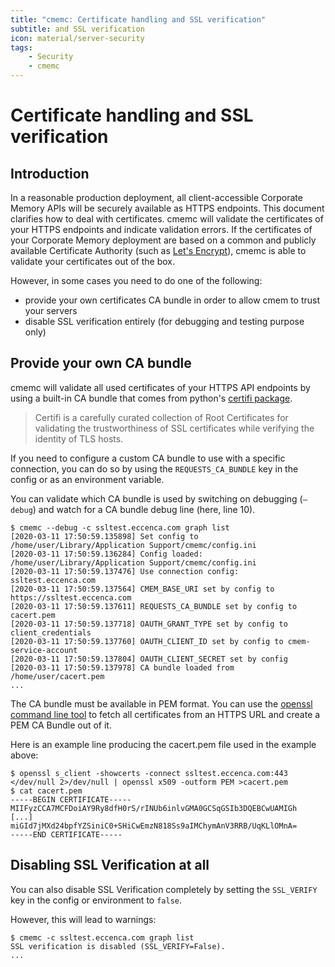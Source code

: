 ```yaml
---
title: "cmemc: Certificate handling and SSL verification"
subtitle: and SSL verification
icon: material/server-security
tags:
    - Security
    - cmemc
---
```

# Certificate handling and SSL verification

## Introduction

In a reasonable production deployment, all client-accessible Corporate Memory APIs will be securely available as HTTPS endpoints.
This document clarifies how to deal with certificates.
cmemc will validate the certificates of your HTTPS endpoints and indicate validation errors.
If the certificates of your Corporate Memory deployment are based on a common and publicly available Certificate Authority (such as [Let's Encrypt](https://letsencrypt.org/)), cmemc is able to validate your certificates out of the box.

However, in some cases you need to do one of the following:

- provide your own certificates CA bundle in order to allow cmem to trust your servers
- disable SSL verification entirely (for debugging and testing purpose only)

## Provide your own CA bundle

cmemc will validate all used certificates of your HTTPS API endpoints by using a built-in CA bundle that comes from python's [certifi package](https://pypi.org/project/certifi/).

> Certifi is a carefully curated collection of Root Certificates for validating the trustworthiness of SSL certificates while verifying the identity of TLS hosts.

If you need to configure a custom CA bundle to use with a specific connection, you can do so by using the `REQUESTS_CA_BUNDLE` key in the config or as an environment variable.

You can validate which CA bundle is used by switching on debugging (`–debug`) and watch for a CA bundle debug line (here, line 10).

``` shell-session title="using the debug mode to watch for the CA bundle"
$ cmemc --debug -c ssltest.eccenca.com graph list
[2020-03-11 17:50:59.135898] Set config to /home/user/Library/Application Support/cmemc/config.ini
[2020-03-11 17:50:59.136284] Config loaded: /home/user/Library/Application Support/cmemc/config.ini
[2020-03-11 17:50:59.137476] Use connection config: ssltest.eccenca.com
[2020-03-11 17:50:59.137564] CMEM_BASE_URI set by config to https://ssltest.eccenca.com
[2020-03-11 17:50:59.137611] REQUESTS_CA_BUNDLE set by config to cacert.pem
[2020-03-11 17:50:59.137718] OAUTH_GRANT_TYPE set by config to client_credentials
[2020-03-11 17:50:59.137760] OAUTH_CLIENT_ID set by config to cmem-service-account
[2020-03-11 17:50:59.137804] OAUTH_CLIENT_SECRET set by config
[2020-03-11 17:50:59.137978] CA bundle loaded from /home/user/cacert.pem
...
```

The CA bundle must be available in PEM format.
You can use the [openssl command line tool](https://www.openssl.org/) to fetch all certificates from an HTTPS URL and create a PEM CA Bundle out of it.

Here is an example line producing the cacert.pem file used in the example above:

``` shell-session
$ openssl s_client -showcerts -connect ssltest.eccenca.com:443 </dev/null 2>/dev/null | openssl x509 -outform PEM >cacert.pem
$ cat cacert.pem
-----BEGIN CERTIFICATE-----
MIIFyzCCA7MCFDoiAY9Ry8dfH0rS/rINUb6inlvGMA0GCSqGSIb3DQEBCwUAMIGh
[...]
miGId7jMXd24bpfYZSiniC0+SHiCwEmzN818Ss9aIMChymAnV3RRB/UqKLlOMnA=
-----END CERTIFICATE-----
```

## Disabling SSL Verification at all

You can also disable SSL Verification completely by setting the `SSL_VERIFY` key in the config or environment to `false`.

However, this will lead to warnings:
``` shell-session
$ cmemc -c ssltest.eccenca.com graph list
SSL verification is disabled (SSL_VERIFY=False).
...
```

